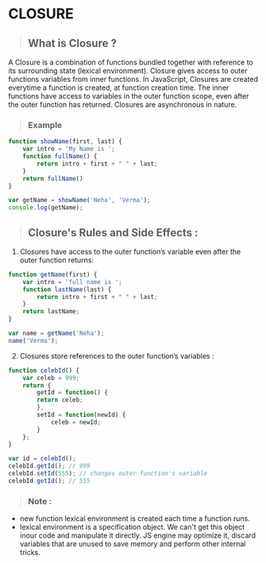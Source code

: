 # CLOSURE 

> ## What is Closure ?

A Closure is a combination of functions bundled together with reference to its surrounding state (lexical environment). Closure gives access to outer functions variables from inner functions. In JavaScript, Closures are created everytime a function is created, at function creation time. The inner functions have access to variables in the outer function scope, even after the outer function has returned. Closures are asynchronous in nature.

> ### Example 
``` javascript
function showName(first, last) {
    var intro = 'My Name is ';
    function fullName() {
        return intro + first + " " + last;
    }
    return fullName()
}

var getName = showName('Neha', 'Verma');
console.log(getName);
``` 

> ## Closure's Rules and Side Effects :
1. Closures have access to the outer function’s variable even after the outer function returns: 
``` javascript
function getName(first) {
    var intro = 'full name is ';
    function lastName(last) {
        return intro + first + " " + last;
    }
    return lastName;
}

var name = getName('Neha');
name('Verma');
``` 

2. Closures store references to the outer function’s variables : 
``` javascript
function celebId() {
    var celeb = 999;
    return {
        getId = function() {
        return celeb;
        },
        setId = function(newId) {
            celeb = newId;
        }
    };
}

var id = celebId();
celebId.getId(); // 999
celebId.setId(555); // changes outer function's variable
celebId.getId(); // 555
``` 

> ### Note :
- new function lexical environment is created each time a function runs.
- lexical environment is a specification object. We can't get this object inour code and manipulate it directly. JS engine may optimize it, discard variables that are unused to save memory and perform other internal tricks.

